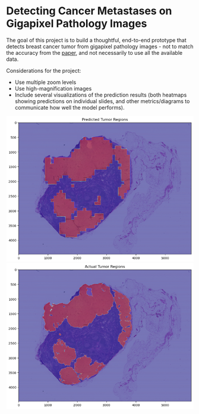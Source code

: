 # Detecting Cancer Metastases on Gigapixel Pathology Images
The goal of this project is to build a thoughtful, end-to-end prototype that detects breast cancer tumor from gigapixel pathology images - not to match the accuracy from the [paper](https://arxiv.org/abs/1703.02442), and not necessarily to use all the available data.

Considerations for the project:
- Use multiple zoom levels
- Use high-magnification images
- Include several visualizations of the prediction results (both heatmaps showing predictions on individual slides, and other metrics/diagrams to communicate how well the model performs).

<img src="./cancer_metastases_prediction.png" alt="Cancer metastases prediction" />

<img src="./cancer_metastases.png" alt="Actual cancer metastases" />
